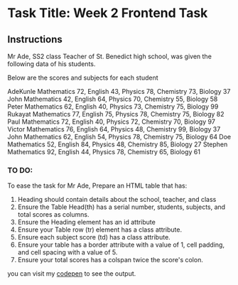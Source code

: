 # Task Title: Week 2 Frontend Task 

## Instructions

Mr Ade, SS2  class Teacher of St. Benedict high school, was given the following data of his students.

Below are the scores and subjects for each student

AdeKunle Mathematics 72, English 43, Physics 78, Chemistry 73, Biology 37
John     Mathematics 42, English 64, Physics 70, Chemistry 55, Biology 58
Peter    Mathematics 62, English 40, Physics 73, Chemistry 75, Biology 99
Rukayat  Mathematics 77, English 75, Physics 78, Chemistry 75, Biology 82
Paul     Mathematics 72, English 40, Physics 72, Chemistry 70, Biology 97
Victor   Mathematics 76, English 64, Physics 48, Chemistry 99, Biology 37
John     Mathematics 62, English 54, Physics 78, Chemistry 75, Biology 64
Doe      Mathematics 52, English 84, Physics 48, Chemistry 85, Biology 27
Stephen  Mathematics 92, English 44, Physics 78, Chemistry 65, Biology 61

### TO DO:
To ease the task for Mr Ade, Prepare an HTML table that has:

1. Heading should contain details about the school, teacher, and class
2. Ensure the Table Head(th) has a serial number, students, subjects, and total scores as columns.
3. Ensure the Heading element has an id attribute
4. Ensure your Table row (tr)  element has a class attribute.
5. Ensure each subject score (td) has a class attribute.
6. Ensure your table has a border attribute with a value of 1, cell padding, and cell spacing with a value of 5. 
7. Ensure your total scores has a colspan twice the score's colon.

you can visit my [codepen](https://codepen.io/b-akapo/pen/VwxEKLY) to see the output.